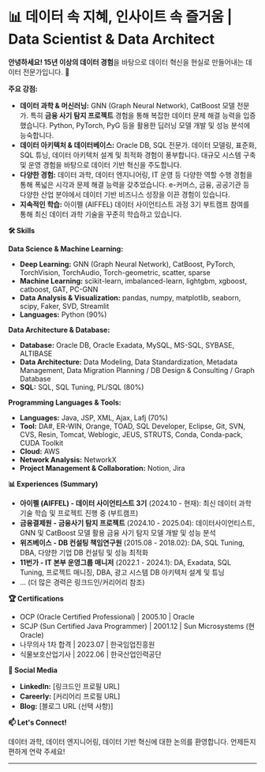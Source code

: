 # 📊 데이터 속 지혜, 인사이트 속 즐거움 | Data Scientist & Data Architect

**안녕하세요! 15년 이상의 데이터 경험**을 바탕으로 데이터 혁신을 현실로 만들어내는 데이터 전문가입니다. 🚀

**주요 강점:**

* **데이터 과학 & 머신러닝:**  GNN (Graph Neural Network), CatBoost 모델 전문가. 특히 **금융 사기 탐지 프로젝트** 경험을 통해 복잡한 데이터 문제 해결 능력을 입증했습니다. Python, PyTorch, PyG 등을 활용한 딥러닝 모델 개발 및 성능 분석에 능숙합니다.
* **데이터 아키텍처 & 데이터베이스:**  Oracle DB, SQL 전문가. 데이터 모델링, 표준화, SQL 튜닝, 데이터 아키텍처 설계 및 최적화 경험이 풍부합니다. 대규모 시스템 구축 및 운영 경험을 바탕으로 데이터 기반 혁신을 주도합니다.
* **다양한 경험:** 데이터 과학, 데이터 엔지니어링, IT 운영 등 다양한 역할 수행 경험을 통해 폭넓은 시각과 문제 해결 능력을 갖추었습니다. e-커머스, 금융, 공공기관 등 다양한 산업 분야에서 데이터 기반 비즈니스 성장을 이끈 경험이 있습니다.
* **지속적인 학습:** 아이펠 (AIFFEL) 데이터 사이언티스트 과정 3기 부트캠프 참여를 통해 최신 데이터 과학 기술을 꾸준히 학습하고 있습니다.

**🛠️ Skills**

**Data Science & Machine Learning:**
* **Deep Learning:** GNN (Graph Neural Network), CatBoost, PyTorch, TorchVision, TorchAudio, Torch-geometric, scatter, sparse
* **Machine Learning:** scikit-learn, imbalanced-learn, lightgbm, xgboost, catboost, GAT, PC-GNN
* **Data Analysis & Visualization:** pandas, numpy, matplotlib, seaborn, scipy, Faker, SVD, Streamlit
* **Languages:** Python (90%)

**Data Architecture & Database:**
* **Database:** Oracle DB, Oracle Exadata, MySQL, MS-SQL, SYBASE, ALTIBASE
* **Data Architecture:** Data Modeling, Data Standardization, Metadata Management, Data Migration Planning / DB Design & Consulting / Graph Database
* **SQL:** SQL, SQL Tuning, PL/SQL (80%)

**Programming Languages & Tools:**
* **Languages:** Java, JSP, XML, Ajax, Lafj (70%)
* **Tool:** DA#, ER-WIN, Orange, TOAD, SQL Developer, Eclipse, Git, SVN, CVS, Resin, Tomcat, Weblogic, JEUS, STRUTS, Conda, Conda-pack, CUDA Toolkit
* **Cloud:** AWS
* **Network Analysis:** NetworkX
* **Project Management & Collaboration:** Notion, Jira

**📊 Experiences (Summary)**

* **아이펠 (AIFFEL) - 데이터 사이언티스트 3기** (2024.10 - 현재):  최신 데이터 과학 기술 학습 및 프로젝트 진행 중 (부트캠프)
* **금융결제원 - 금융사기 탐지 프로젝트** (2024.10 - 2025.04): 데이터사이언티스트, GNN 및 CatBoost 모델 활용 금융 사기 탐지 모델 개발 및 성능 분석
* **위즈베이스 - DB 컨설팅 책임연구원** (2015.08 - 2018.02): DA, SQL Tuning, DBA, 다양한 기업 DB 컨설팅 및 성능 최적화
* **11번가 - IT 본부 운영그룹 매니저** (2022.1 - 2024.1): DA, Exadata, SQL Tuning, 프로젝트 매니징, DBA, 광고 시스템 DB 아키텍처 설계 및 튜닝
* ... (더 많은 경력은 링크드인/커리어리 참조)

**🏆 Certifications**

* OCP (Oracle Certified Professional) | 2005.10 | Oracle
* SCJP (Sun Certified Java Programmer) | 2001.12 | Sun Microsystems (현 Oracle)
* 나무의사 1차 합격 | 2023.07 | 한국임업진흥원
* 식물보호산업기사 | 2022.06 | 한국산업인력공단

**🔗 Social Media**

* **LinkedIn:** [링크드인 프로필 URL]
* **Careerly:** [커리어리 프로필 URL]
* **Blog:** [블로그 URL (선택 사항)]

**📫 Let's Connect!**

데이터 과학, 데이터 엔지니어링, 데이터 기반 혁신에 대한 논의를 환영합니다. 언제든지 편하게 연락 주세요!

---

